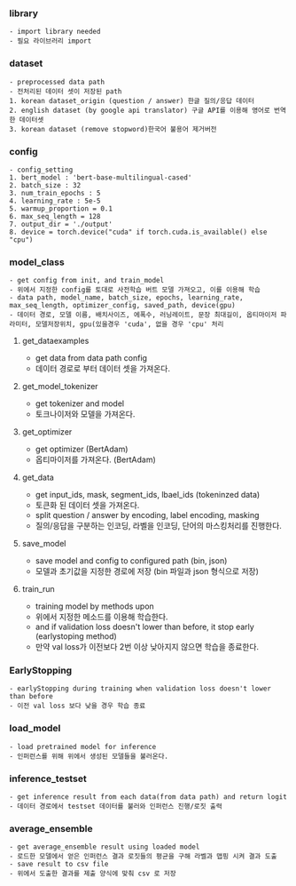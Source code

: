### library
    - import library needed
    - 필요 라이브러리 import

### dataset
    - preprocessed data path
    - 전처리된 데이터 셋이 저장된 path
    1. korean dataset_origin (question / answer) 한글 질의/응답 데이터
    2. english dataset (by google api translator) 구글 API를 이용해 영어로 번역한 데이터셋 
    3. korean dataset (remove stopword)한국어 불용어 제거버전

### config
    - config_setting
    1. bert_model : 'bert-base-multilingual-cased' 
    2. batch_size : 32
    3. num_train_epochs : 5
    4. learning_rate : 5e-5 
    5. warmup_proportion = 0.1
    6. max_seq_length = 128
    7. output_dir = './output'
    8. device = torch.device("cuda" if torch.cuda.is_available() else "cpu")


### model_class
    - get config from init, and train_model
    - 위에서 지정한 config를 토대로 사전학습 버트 모델 가져오고, 이를 이용해 학습
    - data path, model_name, batch_size, epochs, learning_rate, max_seq_length, optimizer_config, saved_path, device(gpu) 
    - 데이터 경로, 모델 이름, 배치사이즈, 에폭수, 러닝레이트, 문장 최대길이, 옵티마이저 파라미터, 모델저장위치, gpu(있을경우 'cuda', 없을 경우 'cpu' 처리

1. get_dataexamples
    - get data from data path config
    - 데이터 경로로 부터 데이터 셋을 가져온다.

2. get_model_tokenizer
    - get tokenizer and model
    - 토크나이저와 모델을 가져온다.
    
3. get_optimizer
    - get optimizer (BertAdam)
    - 옵티마이저를 가져온다. (BertAdam)
    
4. get_data
    - get input_ids, mask, segment_ids, lbael_ids (tokeninzed data)
    - 토큰화 된 데이터 셋을 가져온다.
    - split question / answer by encoding, label encoding, masking 
    - 질의/응답을 구분하는 인코딩, 라벨을 인코딩, 단어의 마스킹처리를 진행한다.

5. save_model
    - save model and config to configured path (bin, json)
    - 모델과 초기값을 지정한 경로에 저장 (bin 파일과 json 형식으로 저장)
    
6. train_run
    - training model by methods upon
    - 위에서 지정한 메소드를 이용해 학습한다.
    - and if validation loss doesn't lower than before, it stop early (earlystoping method) 
    - 만약 val loss가 이전보다 2번 이상 낮아지지 않으면 학습을 종료한다.

### EarlyStopping
    - earlyStopping during training when validation loss doesn't lower than before 
    - 이전 val loss 보다 낮을 경우 학습 종료


### load_model
    - load pretrained model for inference
    - 인퍼런스를 위해 위에서 생성된 모델들을 불러온다.


### inference_testset
    - get inference result from each data(from data path) and return logit
    - 데이터 경로에서 testset 데이터를 불러와 인퍼런스 진행/로짓 출력
    

### average_ensemble
    - get average_ensemble result using loaded model
    - 로드한 모델에서 얻은 인퍼런스 결과 로짓들의 평균을 구해 라벨과 맵핑 시켜 결과 도출 
    - save result to csv file
    - 위에서 도출한 결과를 제출 양식에 맞춰 csv 로 저장
